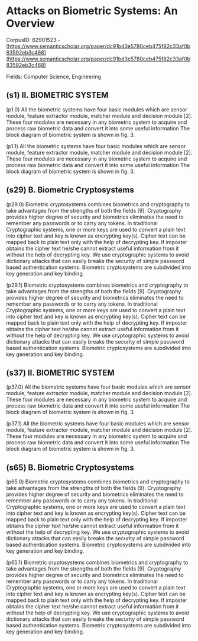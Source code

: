 # Attacks on Biometric Systems: An Overview

CorpusID: 62901523 - [https://www.semanticscholar.org/paper/dc91bd3e5780ceb475f82c33af0b83592eb3c468](https://www.semanticscholar.org/paper/dc91bd3e5780ceb475f82c33af0b83592eb3c468)

Fields: Computer Science, Engineering

## (s1) II. BIOMETRIC SYSTEM
(p1.0) All the biometric systems have four basic modules which are sensor module, feature extractor module, matcher module and decision module [2]. These four modules are necessary in any biometric system to acquire and process raw biometric data and convert it into some useful information The block diagram of biometric system is shown in fig. 3.

(p1.1) All the biometric systems have four basic modules which are sensor module, feature extractor module, matcher module and decision module [2]. These four modules are necessary in any biometric system to acquire and process raw biometric data and convert it into some useful information The block diagram of biometric system is shown in fig. 3.
## (s29) B. Biometric Cryptosystems
(p29.0) Biometric cryptosystems combines biometrics and cryptography to take advantages from the strengths of both the fields [9]. Cryptography provides higher degree of security and biometrics eliminates the need to remember any passwords or to carry any tokens. In traditional Cryptographic systems, one or more keys are used to convert a plain text into cipher text and key is known as encrypting key(s). Cipher text can be mapped back to plain text only with the help of decrypting key. If imposter obtains the cipher text he/she cannot extract useful information from it without the help of decrypting key. We use cryptographic systems to avoid dictionary attacks that can easily breaks the security of simple password based authentication systems. Biometric cryptosystems are subdivided into key generation and key binding.

(p29.1) Biometric cryptosystems combines biometrics and cryptography to take advantages from the strengths of both the fields [9]. Cryptography provides higher degree of security and biometrics eliminates the need to remember any passwords or to carry any tokens. In traditional Cryptographic systems, one or more keys are used to convert a plain text into cipher text and key is known as encrypting key(s). Cipher text can be mapped back to plain text only with the help of decrypting key. If imposter obtains the cipher text he/she cannot extract useful information from it without the help of decrypting key. We use cryptographic systems to avoid dictionary attacks that can easily breaks the security of simple password based authentication systems. Biometric cryptosystems are subdivided into key generation and key binding.
## (s37) II. BIOMETRIC SYSTEM
(p37.0) All the biometric systems have four basic modules which are sensor module, feature extractor module, matcher module and decision module [2]. These four modules are necessary in any biometric system to acquire and process raw biometric data and convert it into some useful information The block diagram of biometric system is shown in fig. 3.

(p37.1) All the biometric systems have four basic modules which are sensor module, feature extractor module, matcher module and decision module [2]. These four modules are necessary in any biometric system to acquire and process raw biometric data and convert it into some useful information The block diagram of biometric system is shown in fig. 3.
## (s65) B. Biometric Cryptosystems
(p65.0) Biometric cryptosystems combines biometrics and cryptography to take advantages from the strengths of both the fields [9]. Cryptography provides higher degree of security and biometrics eliminates the need to remember any passwords or to carry any tokens. In traditional Cryptographic systems, one or more keys are used to convert a plain text into cipher text and key is known as encrypting key(s). Cipher text can be mapped back to plain text only with the help of decrypting key. If imposter obtains the cipher text he/she cannot extract useful information from it without the help of decrypting key. We use cryptographic systems to avoid dictionary attacks that can easily breaks the security of simple password based authentication systems. Biometric cryptosystems are subdivided into key generation and key binding.

(p65.1) Biometric cryptosystems combines biometrics and cryptography to take advantages from the strengths of both the fields [9]. Cryptography provides higher degree of security and biometrics eliminates the need to remember any passwords or to carry any tokens. In traditional Cryptographic systems, one or more keys are used to convert a plain text into cipher text and key is known as encrypting key(s). Cipher text can be mapped back to plain text only with the help of decrypting key. If imposter obtains the cipher text he/she cannot extract useful information from it without the help of decrypting key. We use cryptographic systems to avoid dictionary attacks that can easily breaks the security of simple password based authentication systems. Biometric cryptosystems are subdivided into key generation and key binding.
